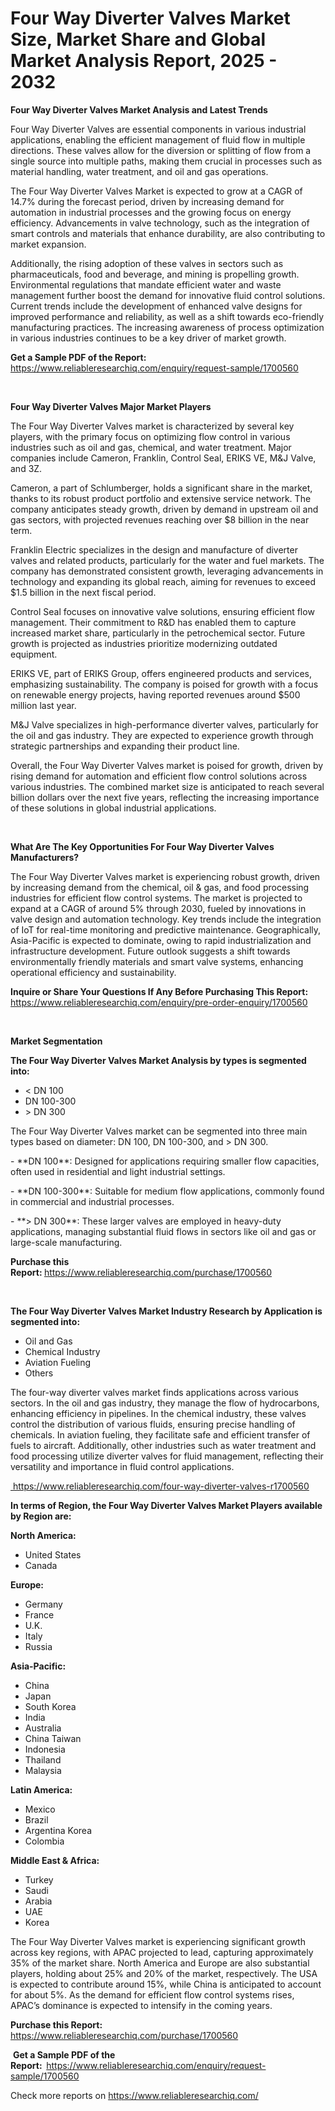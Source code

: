 <p><h1>Four Way Diverter Valves Market Size, Market Share and Global Market Analysis Report, 2025 - 2032</h1></p><p><strong>Four Way Diverter Valves Market Analysis and Latest Trends</strong></p>
<p><p>Four Way Diverter Valves are essential components in various industrial applications, enabling the efficient management of fluid flow in multiple directions. These valves allow for the diversion or splitting of flow from a single source into multiple paths, making them crucial in processes such as material handling, water treatment, and oil and gas operations. </p><p>The Four Way Diverter Valves Market is expected to grow at a CAGR of 14.7% during the forecast period, driven by increasing demand for automation in industrial processes and the growing focus on energy efficiency. Advancements in valve technology, such as the integration of smart controls and materials that enhance durability, are also contributing to market expansion. </p><p>Additionally, the rising adoption of these valves in sectors such as pharmaceuticals, food and beverage, and mining is propelling growth. Environmental regulations that mandate efficient water and waste management further boost the demand for innovative fluid control solutions. Current trends include the development of enhanced valve designs for improved performance and reliability, as well as a shift towards eco-friendly manufacturing practices. The increasing awareness of process optimization in various industries continues to be a key driver of market growth.</p></p>
<p><strong>Get a Sample PDF of the Report:&nbsp;</strong> <a href="https://www.reliableresearchiq.com/enquiry/request-sample/1700560?utm_campaign=2333&utm_medium=2&utm_source=Github&utm_content=ia&utm_term=27032025&utm_id=four-way-diverter-valves">https://www.reliableresearchiq.com/enquiry/request-sample/1700560</a></p>
<p>&nbsp;</p>
<p><strong>Four Way Diverter Valves Major Market Players</strong></p>
<p><p>The Four Way Diverter Valves market is characterized by several key players, with the primary focus on optimizing flow control in various industries such as oil and gas, chemical, and water treatment. Major companies include Cameron, Franklin, Control Seal, ERIKS VE, M&J Valve, and 3Z.</p><p>Cameron, a part of Schlumberger, holds a significant share in the market, thanks to its robust product portfolio and extensive service network. The company anticipates steady growth, driven by demand in upstream oil and gas sectors, with projected revenues reaching over $8 billion in the near term.</p><p>Franklin Electric specializes in the design and manufacture of diverter valves and related products, particularly for the water and fuel markets. The company has demonstrated consistent growth, leveraging advancements in technology and expanding its global reach, aiming for revenues to exceed $1.5 billion in the next fiscal period.</p><p>Control Seal focuses on innovative valve solutions, ensuring efficient flow management. Their commitment to R&D has enabled them to capture increased market share, particularly in the petrochemical sector. Future growth is projected as industries prioritize modernizing outdated equipment.</p><p>ERIKS VE, part of ERIKS Group, offers engineered products and services, emphasizing sustainability. The company is poised for growth with a focus on renewable energy projects, having reported revenues around $500 million last year.</p><p>M&J Valve specializes in high-performance diverter valves, particularly for the oil and gas industry. They are expected to experience growth through strategic partnerships and expanding their product line.</p><p>Overall, the Four Way Diverter Valves market is poised for growth, driven by rising demand for automation and efficient flow control solutions across various industries. The combined market size is anticipated to reach several billion dollars over the next five years, reflecting the increasing importance of these solutions in global industrial applications.</p></p>
<p>&nbsp;</p>
<p><strong>What Are The Key Opportunities For Four Way Diverter Valves Manufacturers?</strong></p>
<p><p>The Four Way Diverter Valves market is experiencing robust growth, driven by increasing demand from the chemical, oil & gas, and food processing industries for efficient flow control systems. The market is projected to expand at a CAGR of around 5% through 2030, fueled by innovations in valve design and automation technology. Key trends include the integration of IoT for real-time monitoring and predictive maintenance. Geographically, Asia-Pacific is expected to dominate, owing to rapid industrialization and infrastructure development. Future outlook suggests a shift towards environmentally friendly materials and smart valve systems, enhancing operational efficiency and sustainability.</p></p>
<p><strong>Inquire or Share Your Questions If Any Before Purchasing This Report:</strong> <a href="https://www.reliableresearchiq.com/enquiry/pre-order-enquiry/1700560?utm_campaign=2333&utm_medium=2&utm_source=Github&utm_content=ia&utm_term=27032025&utm_id=four-way-diverter-valves">https://www.reliableresearchiq.com/enquiry/pre-order-enquiry/1700560</a></p>
<p>&nbsp;</p>
<p><strong>Market Segmentation</strong></p>
<p><strong>The Four Way Diverter Valves Market Analysis by types is segmented into:</strong></p>
<p><ul><li>< DN 100</li><li>DN 100-300</li><li>> DN 300</li></ul></p>
<p><p>The Four Way Diverter Valves market can be segmented into three main types based on diameter: DN 100, DN 100-300, and > DN 300. </p><p>- **DN 100**: Designed for applications requiring smaller flow capacities, often used in residential and light industrial settings.</p><p>- **DN 100-300**: Suitable for medium flow applications, commonly found in commercial and industrial processes.</p><p>- **> DN 300**: These larger valves are employed in heavy-duty applications, managing substantial fluid flows in sectors like oil and gas or large-scale manufacturing. </p></p>
<p><strong>Purchase this Report:&nbsp;</strong><a href="https://www.reliableresearchiq.com/purchase/1700560?utm_campaign=2333&utm_medium=2&utm_source=Github&utm_content=ia&utm_term=27032025&utm_id=four-way-diverter-valves">https://www.reliableresearchiq.com/purchase/1700560</a></p>
<p>&nbsp;</p>
<p><strong>The Four Way Diverter Valves Market Industry Research by Application is segmented into:</strong></p>
<p><ul><li>Oil and Gas</li><li>Chemical Industry</li><li>Aviation Fueling</li><li>Others</li></ul></p>
<p><p>The four-way diverter valves market finds applications across various sectors. In the oil and gas industry, they manage the flow of hydrocarbons, enhancing efficiency in pipelines. In the chemical industry, these valves control the distribution of various fluids, ensuring precise handling of chemicals. In aviation fueling, they facilitate safe and efficient transfer of fuels to aircraft. Additionally, other industries such as water treatment and food processing utilize diverter valves for fluid management, reflecting their versatility and importance in fluid control applications.</p></p>
<p><a href="https://www.reliableresearchiq.com/four-way-diverter-valves-r1700560?utm_campaign=2333&utm_medium=2&utm_source=Github&utm_content=ia&utm_term=27032025&utm_id=four-way-diverter-valves">&nbsp;https://www.reliableresearchiq.com/four-way-diverter-valves-r1700560</a></p>
<p><strong>In terms of Region, the Four Way Diverter Valves Market Players available by Region are:</strong></p>
<p>
    <p> <strong> North America: </strong>
        <ul>
            <li>United States</li>
            <li>Canada</li>
        </ul>
        </p> 
    <p> <strong> Europe: </strong>
        <ul>
            <li>Germany</li>
            <li>France</li>
            <li>U.K.</li>
            <li>Italy</li>
            <li>Russia</li>
        </ul>
        </p> 
    <p> <strong> Asia-Pacific: </strong>
        <ul>
            <li>China</li>
            <li>Japan</li>
            <li>South Korea</li>
            <li>India</li>
            <li>Australia</li>
            <li>China Taiwan</li>
            <li>Indonesia</li>
            <li>Thailand</li>
            <li>Malaysia</li>
        </ul>
        </p> 
    <p> <strong> Latin America: </strong>
        <ul>
            <li>Mexico</li>
            <li>Brazil</li>
            <li>Argentina Korea</li>
            <li>Colombia</li>
        </ul>
        </p> 
    <p> <strong> Middle East & Africa: </strong>
        <ul>
            <li>Turkey</li>
            <li>Saudi</li>
            <li>Arabia</li>
            <li>UAE</li>
            <li>Korea</li>
        </ul>
    </p>
    </p>
<p><p>The Four Way Diverter Valves market is experiencing significant growth across key regions, with APAC projected to lead, capturing approximately 35% of the market share. North America and Europe are also substantial players, holding about 25% and 20% of the market, respectively. The USA is expected to contribute around 15%, while China is anticipated to account for about 5%. As the demand for efficient flow control systems rises, APAC’s dominance is expected to intensify in the coming years.</p></p>
<p><strong>Purchase this Report: </strong><a href="https://www.reliableresearchiq.com/purchase/1700560?utm_campaign=2333&utm_medium=2&utm_source=Github&utm_content=ia&utm_term=27032025&utm_id=four-way-diverter-valves">https://www.reliableresearchiq.com/purchase/1700560</a></p>
<p>&nbsp;<strong>Get a Sample PDF of the Report:&nbsp;&nbsp;</strong><a href="https://www.reliableresearchiq.com/enquiry/request-sample/1700560?utm_campaign=2333&utm_medium=2&utm_source=Github&utm_content=ia&utm_term=27032025&utm_id=four-way-diverter-valves">https://www.reliableresearchiq.com/enquiry/request-sample/1700560</a></p>
<p><strong></strong></p>
<p>Check more reports on <a href="https://www.reliableresearchiq.com/?utm_campaign=2333&utm_medium=2&utm_source=Github&utm_content=ia&utm_term=27032025&utm_id=four-way-diverter-valves">https://www.reliableresearchiq.com/</a></p>